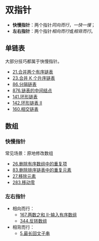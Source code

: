 <!--
 * @Auther: zth
 * @Date: 2024-03-04 11:07:09
 * @LastEditTime: 2024-03-04 21:53:56
 * @Description:
-->

# 双指针

- **快慢指针**：两个指针*同向而行*，_一快一慢_；
- **左右指针**：两个指针*相向而行*或*相背而行*。

## 单链表

大部分技巧都属于快慢指针。

- [21.合并两个有序链表](双指针/21_合并两个有序链表.md)
- [23.合并 K 个升序链表](双指针/23_合并K个升序链表.md)
- [86.分隔链表](双指针/86_分隔链表.md)
- [876.链表的中间结点](双指针/876_链表的中间结点.md)
- [141.环形链表](双指针/141_环形链表.md)
- [142.环形链表 II](双指针/142_环形链表II.md)
- [160.相交链表](双指针/160_相交链表.md)

## 数组

### 快慢指针

常见场景：原地修改数组

- [26.删除有序数组中的重复项](双指针/26_删除有序数组中的重复项.md)
- [83.删除排序链表中的重复元素](双指针/83_删除排序链表中的重复元素.md)
- [27.移除元素](双指针/27_移除元素.md)
- [283.移动零](双指针/283_移动零.md)

### 左右指针

- 相向而行：
  - [167.两数之和 II-输入有序数组](双指针/167_两数之和%20II%20-%20输入有序数组.md)
  - [344.反转数组](双指针/344_反转数组.md)
- 相背而行：
  - [5.最长回文子串](双指针/5_最长回文子串.md)
